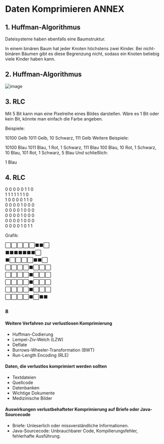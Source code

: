 # Daten Komprimieren ANNEX

## 1. Huffman-Algorithmus

Dateisysteme haben ebenfalls eine Baumstruktur.

In einem binären Baum hat jeder Knoten höchstens zwei Kinder. Bei nicht-binären Bäumen gibt es diese Begrenzung nicht, sodass ein Knoten beliebig viele Kinder haben kann.

## 2. Huffman-Algorithmus

![image](https://github.com/Noah8820/m114_2024/assets/113603845/011b031d-585f-4f4d-ac5c-591791907e9e)

## 3. RLC

Mit 5 Bit kann man eine Pixelreihe eines Bildes darstellen. Wäre es 1 Bit oder kein Bit, könnte man einfach die Farbe angeben.

Beispiele:

10100 Gelb
1011 Gelb, 10 Schwarz, 111 Gelb
Weitere Beispiele:

10100 Blau
1011 Blau, 1 Rot, 1 Schwarz, 111 Blau
100 Blau, 10 Rot, 1 Schwarz, 10 Blau, 101 Rot, 1 Schwarz, 5 Blau
Und schließlich:

1 Blau

## 4. RLC

0 0 0 0 0 1 1 0  
1 1 1 1 1 1 1 0  
1 0 0 0 0 1 1 0  
0 0 0 0 1 0 0 0  
0 0 0 0 1 0 0 0  
0 0 0 0 1 0 0 0  
0 0 0 0 1 0 0 0  
0 0 0 0 1 0 1 1  

Grafik:

⬜⬜⬜⬜⬜⬛⬛⬜  
⬛⬛⬛⬛⬛⬛⬛⬜  
⬛⬜⬜⬜⬜⬛⬛⬜  
⬜⬜⬜⬜⬛⬜⬜⬜  
⬜⬜⬜⬜⬛⬜⬜⬜  
⬜⬜⬜⬜⬛⬜⬜⬜  
⬜⬜⬜⬜⬛⬜⬜⬜  
⬜⬜⬜⬜⬛⬜⬛⬛  

### 8

#### Weitere Verfahren zur verlustlosen Komprimierung 
- Huffman-Codierung 
- Lempel-Ziv-Welch (LZW) 
- Deflate 
- Burrows-Wheeler-Transformation (BWT) 
- Run-Length Encoding (RLE)
 
#### Daten, die verlustlos komprimiert werden sollten 
- Textdateien  
- Quellcode 
- Datenbanken 
- Wichtige Dokumente 
- Medizinische Bilder

#### Auswirkungen verlustbehafteter Komprimierung auf Briefe oder Java-Sourcecode  

- Briefe: Unleserlich oder missverständliche Informationen. 
- Java-Sourcecode: Unbrauchbarer Code, Kompilierungsfehler, fehlerhafte Ausführung. 

